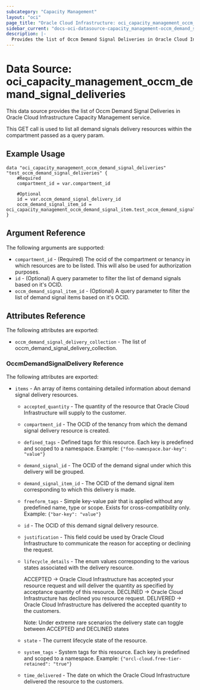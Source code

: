 ```yaml
---
subcategory: "Capacity Management"
layout: "oci"
page_title: "Oracle Cloud Infrastructure: oci_capacity_management_occm_demand_signal_deliveries"
sidebar_current: "docs-oci-datasource-capacity_management-occm_demand_signal_deliveries"
description: |-
  Provides the list of Occm Demand Signal Deliveries in Oracle Cloud Infrastructure Capacity Management service
---
```


# Data Source: oci_capacity_management_occm_demand_signal_deliveries
This data source provides the list of Occm Demand Signal Deliveries in Oracle Cloud Infrastructure Capacity Management service.

This GET call is used to list all demand signals delivery resources within the compartment passed as a query param.


## Example Usage

```hcl
data "oci_capacity_management_occm_demand_signal_deliveries" "test_occm_demand_signal_deliveries" {
	#Required
	compartment_id = var.compartment_id

	#Optional
	id = var.occm_demand_signal_delivery_id
	occm_demand_signal_item_id = oci_capacity_management_occm_demand_signal_item.test_occm_demand_signal_item.id
}
```

## Argument Reference

The following arguments are supported:

* `compartment_id` - (Required) The ocid of the compartment or tenancy in which resources are to be listed. This will also be used for authorization purposes.
* `id` - (Optional) A query parameter to filter the list of demand signals based on it's OCID. 
* `occm_demand_signal_item_id` - (Optional) A query parameter to filter the list of demand signal items based on it's OCID. 


## Attributes Reference

The following attributes are exported:

* `occm_demand_signal_delivery_collection` - The list of occm_demand_signal_delivery_collection.

### OccmDemandSignalDelivery Reference

The following attributes are exported:

* `items` - An array of items containing detailed information about demand signal delivery resources. 
	* `accepted_quantity` - The quantity of the resource that Oracle Cloud Infrastructure will supply to the customer. 
	* `compartment_id` - The OCID of the tenancy from which the demand signal delivery resource is created. 
	* `defined_tags` - Defined tags for this resource. Each key is predefined and scoped to a namespace. Example: `{"foo-namespace.bar-key": "value"}` 
	* `demand_signal_id` - The OCID of the demand signal under which this delivery will be grouped. 
	* `demand_signal_item_id` - The OCID of the demand signal item corresponding to which this delivery is made. 
	* `freeform_tags` - Simple key-value pair that is applied without any predefined name, type or scope. Exists for cross-compatibility only. Example: `{"bar-key": "value"}` 
	* `id` - The OCID of this demand signal delivery resource. 
	* `justification` - This field could be used by Oracle Cloud Infrastructure to communicate the reason for accepting or declining the request. 
	* `lifecycle_details` - The enum values corresponding to the various states associated with the delivery resource.

		ACCEPTED -> Oracle Cloud Infrastructure has accepted your resource request and will deliver the quantity as specified by acceptance quantity of this resource. DECLINED -> Oracle Cloud Infrastructure has declined you resource request. DELIVERED -> Oracle Cloud Infrastructure has delivered the accepted quantity to the customers.

		Note: Under extreme rare scenarios the delivery state can toggle between ACCEPTED and DECLINED states 
	* `state` - The current lifecycle state of the resource. 
	* `system_tags` - System tags for this resource. Each key is predefined and scoped to a namespace. Example: `{"orcl-cloud.free-tier-retained": "true"}` 
	* `time_delivered` - The date on which the Oracle Cloud Infrastructure delivered the resource to the customers. 

